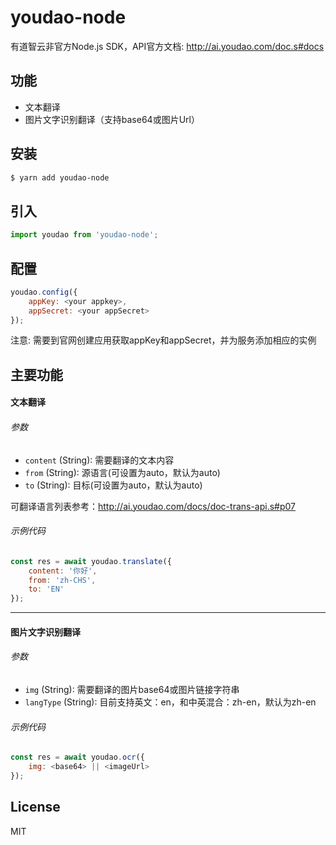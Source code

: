 # youdao-node
有道智云非官方Node.js SDK，API官方文档: http://ai.youdao.com/doc.s#docs


## 功能

- 文本翻译
- 图片文字识别翻译（支持base64或图片Url）


## 安装

```bash
$ yarn add youdao-node
```


## 引入
```js
import youdao from 'youdao-node';
```

## 配置
```js
youdao.config({
    appKey: <your appkey>,
    appSecret: <your appSecret>
});
```
注意: 需要到官网创建应用获取appKey和appSecret，并为服务添加相应的实例

## 主要功能

#### 文本翻译

###### 参数

- `content` (String): 需要翻译的文本内容
- `from` (String): 源语言(可设置为auto，默认为auto)
- `to` (String): 目标(可设置为auto，默认为auto)

可翻译语言列表参考：http://ai.youdao.com/docs/doc-trans-api.s#p07


###### 示例代码
```js
const res = await youdao.translate({
    content: '你好',
    from: 'zh-CHS',
    to: 'EN'
});

```

---

#### 图片文字识别翻译

###### 参数
- `img` (String): 需要翻译的图片base64或图片链接字符串
- `langType` (String): 目前支持英文：en，和中英混合：zh-en，默认为zh-en

###### 示例代码
```js
const res = await youdao.ocr({
    img: <base64> || <imageUrl>
});
```


## License

MIT
